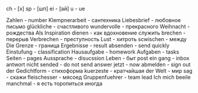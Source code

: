 




ch - [х]
sp - [шп]
ei - [ай]
u - ue

Zahlen - number
Klempnerarbeit - сантехника
Liebesbrief - любовное письмо
glückliche - счастливого
wundervolle - прекрасного
Weihnacht -  рождества
Als Inspiration dienen - как вдохновение служить
brechen - перерыв
Verbrechen - преступность
Lust - хитроть
scwischen - между
Die Grenze - граница
Ergebnisse - result
absenden - send quickly
Einstufung - classification
Hausaufgabe - homework
Aufgaben - tasks
Seiten - pages
Aussprache  - disucssion
Leben - быт
post ein gang - inbox
antwort nicht sended - do not send answer
jetzt - now
abmelden - sign out
der Gedichtform - стихоформа
kuerzeste - кратчайшая
der Welt - мир
sag - скажи
fleischesser - мясоед
Gruppenfuehrer - team lead
Ich mich beeile manchmal - я есть торопиться иногда